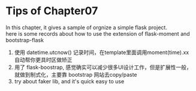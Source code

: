 # Tips of Chapter07

In this chapter, it gives a sample of orgnize a simple flask project.  
here is some records about how to use the extension of flask-moment and bootstrap-flask

1. 使用 datetime.utcnow() 记录时间，在template里面调用moment(time).xx 自动帮你更具时区做矫正
2. 用了 flask-boostrap, 感觉确实可以减少很多UI设计工作，但是扩展性一般， 就做到制式化，主要靠 bootstrap 网站去copy/paste
3. try about faker lib, and it's quick easy to use